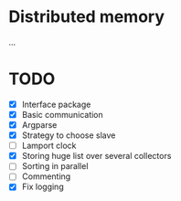 # Distributed memory

...

# TODO

- [X] Interface package
- [X] Basic communication
- [X] Argparse
- [X] Strategy to choose slave
- [ ] Lamport clock
- [X] Storing huge list over several collectors
- [ ] Sorting in parallel
- [ ] Commenting
- [X] Fix logging